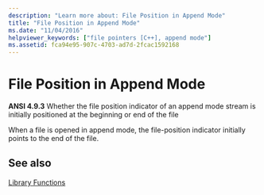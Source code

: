 ```yaml
---
description: "Learn more about: File Position in Append Mode"
title: "File Position in Append Mode"
ms.date: "11/04/2016"
helpviewer_keywords: ["file pointers [C++], append mode"]
ms.assetid: fca94e95-907c-4703-ad7d-2fcac1592168
---
```

# File Position in Append Mode

**ANSI 4.9.3** Whether the file position indicator of an append mode stream is initially positioned at the beginning or end of the file

When a file is opened in append mode, the file-position indicator initially points to the end of the file.

## See also

[Library Functions](../c-language/library-functions.md)
